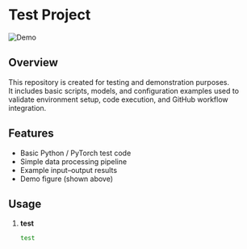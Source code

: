 # Test Project

![Demo](https://github.com/user-attachments/assets/464fd5d3-587d-4d12-8a9a-be2fa582a133)

## Overview
This repository is created for testing and demonstration purposes.  
It includes basic scripts, models, and configuration examples used to validate environment setup, code execution, and GitHub workflow integration.

## Features
- Basic Python / PyTorch test code
- Simple data processing pipeline
- Example input–output results
- Demo figure (shown above)

## Usage

1. **test**
   ```bash
   test
